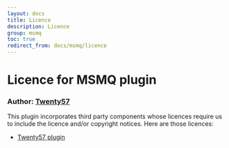 ```yaml
---
layout: docs
title: Licence
description: Licence
group: msmq
toc: true
redirect_from: docs/msmq/licence
---
```

# Licence for MSMQ plugin

### Author: [Twenty57](http://www.twenty57.com)

This plugin incorporates third party components whose licences require us to include the licence and/or copyright notices. Here are those licences:

- [Twenty57 plugin](https://linx.software/plugins/builtin/licence/)
